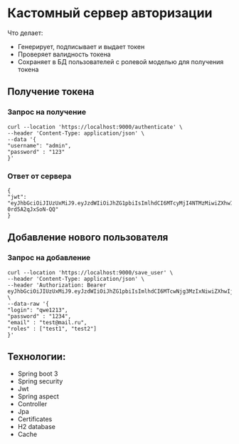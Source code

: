 # Кастомный сервер авторизации
Что делает:
* Генерирует, подписывает и выдает токен
* Проверяет валидность токена
* Сохраняет в БД пользователей с ролевой моделью для получения токена

## Получение токена
### Запрос на получение

    curl --location 'https://localhost:9000/authenticate' \
    --header 'Content-Type: application/json' \
    --data '{
    "username": "admin",
    "password" : "123"
    }'

### Ответ от сервера

    {
    "jwt": "eyJhbGciOiJIUzUxMiJ9.eyJzdWIiOiJhZG1pbiIsImlhdCI6MTcyMjI4NTMzMiwiZXhwIjoxNzIyMzIxMzMyfQ.Etq3S54G7EYVTwii2kbXc0aS7o847HBGx8hZ8v3gmUr30m1ccSBj_kz_urFZEmvJVulhxj-0rd5A2qJxSoN-QQ"
    }

## Добавление нового пользователя
### Запрос на добавление

    curl --location 'https://localhost:9000/save_user' \
    --header 'Content-Type: application/json' \
    --header 'Authorization: Bearer eyJhbGciOiJIUzUxMiJ9.eyJzdWIiOiJhZG1pbiIsImlhdCI6MTcwNjg3MzIxNiwiZXhwIjoxNzA2OTA5MjE2fQ.QIcHPfJVN0dORcRVsi4VM0BjwNazQ5yaZ8l5GYZEZZm3FzAVPDCEGyZwLwTX0GKI9RS_mZNk3rLUEVWYrL05bg' \
    --data-raw '{
    "login": "qwe1213",
    "password" : "1234",
    "email" : "test@mail.ru",
    "roles" : ["test1", "test2"]
    }'

## Технологии:
- Spring boot 3
- Spring security
- Jwt
- Spring aspect
- Controller
- Jpa
- Certificates
- H2 database
- Cache